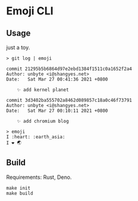 # Emoji CLI

## Usage

just a toy.

```shell
> git log | emoji

commit 21295b5b6864d97e2ebd1384f1511c0a1652f2a4
Author: unbyte <i@shangyes.net>
Date:   Sat Mar 27 00:41:36 2021 +0800

    ✨ add kernel planet

commit 3d3402ba555702a8462d089857c18a0c46f73791
Author: unbyte <i@shangyes.net>
Date:   Sat Mar 27 00:10:11 2021 +0800

    ✨ add chromium blog
```

```shell
> emoji
I :heart: :earth_asia:
I ❤ 🌏
```

## Build

Requirements: Rust, Deno.

```shell
make init
make build
```
